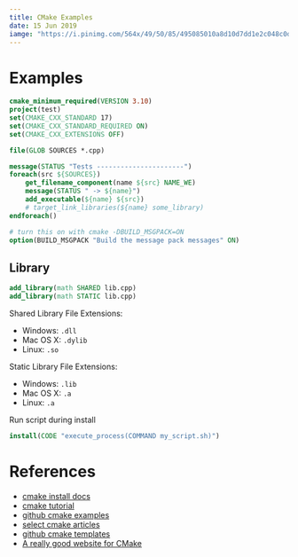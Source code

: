 ```yaml
---
title: CMake Examples
date: 15 Jun 2019
iamge: "https://i.pinimg.com/564x/49/50/85/495085010a8d10d7dd1e2c048c0d34b3.jpg"
---
```



# Examples

```cmake
cmake_minimum_required(VERSION 3.10)
project(test)
set(CMAKE_CXX_STANDARD 17)
set(CMAKE_CXX_STANDARD_REQUIRED ON)
set(CMAKE_CXX_EXTENSIONS OFF)

file(GLOB SOURCES *.cpp)

message(STATUS "Tests ----------------------")
foreach(src ${SOURCES})
    get_filename_component(name ${src} NAME_WE)
    message(STATUS " -> ${name}")
    add_executable(${name} ${src})
    # target_link_libraries(${name} some_library)
endforeach()
```

```cmake
# turn this on with cmake -DBUILD_MSGPACK=ON
option(BUILD_MSGPACK "Build the message pack messages" ON)
```

## Library

```cmake
add_library(math SHARED lib.cpp)
add_library(math STATIC lib.cpp)
```

Shared Library File Extensions:

- Windows: `.dll`
- Mac OS X: `.dylib`
- Linux: `.so`

Static Library File Extensions:

- Windows: `.lib`
- Mac OS X: `.a`
- Linux: `.a`

Run script during install

```cmake
install(CODE "execute_process(COMMAND my_script.sh)")
```

# References

- [cmake install docs](https://cmake.org/cmake/help/v3.0/command/install.html)
- [cmake tutorial](https://medium.com/@onur.dundar1/cmake-tutorial-585dd180109b)
- [github cmake examples](https://github.com/ttroy50/cmake-examples)
- [select cmake articles](https://github.com/onqtam/awesome-cmake)
- [github cmake templates](https://github.com/acdemiralp/cmake_templates)
- [A really good website for CMake](https://cliutils.gitlab.io/modern-cmake/)
